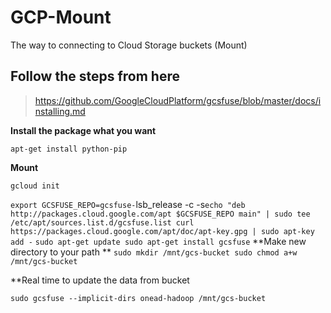 # GCP-Mount
The way to connecting to Cloud Storage buckets (Mount)

## Follow the steps from here
>https://github.com/GoogleCloudPlatform/gcsfuse/blob/master/docs/installing.md

**Install the package what you want**

`apt-get install python-pip`

**Mount**

`gcloud init`

`export GCSFUSE_REPO=gcsfuse-`lsb_release -c -s`
echo "deb http://packages.cloud.google.com/apt $GCSFUSE_REPO main" | sudo tee /etc/apt/sources.list.d/gcsfuse.list
curl https://packages.cloud.google.com/apt/doc/apt-key.gpg | sudo apt-key add -
`
`
sudo apt-get update
sudo apt-get install gcsfuse
`
**Make new directory to your path **
`
sudo mkdir /mnt/gcs-bucket
sudo chmod a+w /mnt/gcs-bucket
`

**Real time to update the data from bucket  

`sudo gcsfuse --implicit-dirs onead-hadoop /mnt/gcs-bucket`
